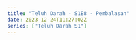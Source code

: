 ```yaml
---
title: "Teluh Darah - S1E8 - Pembalasan"
date: 2023-12-24T11:27:02Z
series: ["Teluh Darah S1"]
---
```



<mux-player stream-type="on-demand"
  src="https://kp3d-my.sharepoint.com/personal/ryoo_kp3d_onmicrosoft_com/_layouts/15/download.aspx?share=ETaJbK_3XexDlAvT8PJe3xMBVlnxetOd5p8eINFetmFAlg" prefer-playback="mse" controls>
  </mux-player>
  
  
  <script src="https://cdn.jsdelivr.net/npm/@mux/mux-player"></script>
  
 <script type="application/ld+json">
 {
  "@context": "https://schema.org/",
  "@type": "VideoObject",
  "name": "Teluh Darah - S1E8 - Pembalasan",
  "contentUrl": "https://stream.mux.com/vrBAGlHuTxOl1Rm7xKxoaqj9ntcimGc8JLF101xP00c5k.m3u8",
  "thumbnailUrl": "https://www.themoviedb.org/t/p/original/zwsJRRmVozVZ1tDs8buIs97pCqm.jpg?width=314&fit_mode=preserve&time=25",
  "uploadDate": "2023-12-24T11:26:42Z,
}

</script>
